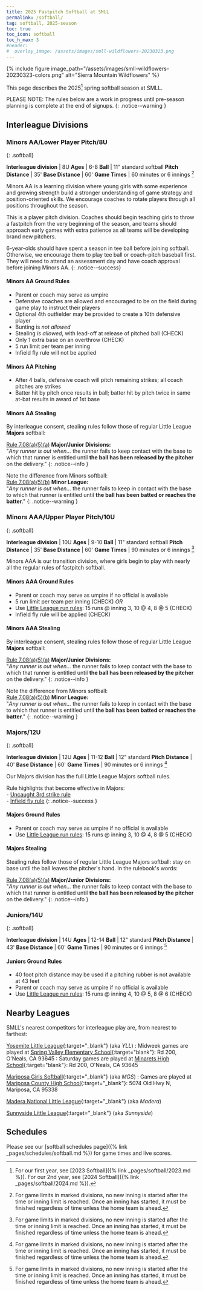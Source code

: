 ```yaml
---
title: 2025 Fastpitch Softball at SMLL
permalink: /softball/
tag: softball, 2025-season
toc: true
toc_icon: softball
toc_h_max: 3
#header:
#  overlay_image: /assets/images/smll-wildflowers-20230323.png
---
```


{% include figure
   image_path="/assets/images/smll-wildflowers-20230323-colors.png"
   alt="Sierra Mountain Wildflowers"
%}

This page describes the 2025[^past] spring softball season at SMLL.

PLEASE NOTE: The rules below are a work in progress until pre-season planning
is complete at the end of signups.
{: .notice--warning }

## Interleague Divisions

### Minors AA/Lower Player Pitch/8U
{: .softball}

**Interleague division** | 8U
**Ages** | 6-8
**Ball** | 11" standard softball
**Pitch Distance** | 35'
**Base Distance**  | 60'
**Game Times**     | 60 minutes or 6 innings [^limit]

Minors AA is a learning division where young girls with some experience and
growing strength build a stronger understanding of game strategy and
position-oriented skills. We encourage coaches to rotate players through
all positions throughout the season.

This is a player pitch division.  Coaches should begin teaching girls to
throw a fastpitch from the very beginning of the season, and teams should
approach early games with extra patience as all teams will be developing brand
new pitchers.

6-year-olds should have spent a season in tee ball before joining softball.
Otherwise, we encourage them to play tee ball or coach-pitch baseball first.
They will need to attend an assessment day and have coach approval before
joining Minors AA.
{: .notice--success}

#### Minors AA Ground Rules

- Parent or coach may serve as umpire
- Defensive coaches are allowed and encouraged to be on the field during game play
  to instruct their players
- Optional 4th outfielder may be provided to create a 10th defensive player
- Bunting is _not allowed_
- Stealing _is allowed_, with lead-off at release of pitched ball (CHECK)
- Only 1 extra base on an overthrow (CHECK)
- 5 run limit per team per inning
- Infield fly rule will not be applied

#### Minors AA Pitching

- After 4 balls, defensive coach will pitch remaining strikes; all coach pitches are strikes
- Batter hit by pitch once results in ball; batter hit by pitch twice in same at-bat results in award of 1st base

#### Minors AA Stealing

By interleague consent, stealing rules follow those of regular Little League **Majors** softball:

[Rule 7.08(a)(5)(a)](https://www.littleleague.org/app/Rulebook/2/162)
**Major/Junior Divisions:**\
"_Any runner is out when..._  the runner fails to keep contact with the base to which that runner
is entitled until **the ball has been released by the pitcher** on the delivery."
{: .notice--info }

Note the difference from Minors softball:\
[Rule 7.08(a)(5)(b)](https://www.littleleague.org/app/Rulebook/2/162)
**Minor League:**\
"_Any runner is out when..._ the runner fails to keep in contact with the base
to which that runner is entitled until **the ball has been batted or reaches the batter**."
{: .notice--warning }


### Minors AAA/Upper Player Pitch/10U
{: .softball}

**Interleague division** | 10U
**Ages** | 9-10
**Ball** | 11" standard softball
**Pitch Distance** | 35'
**Base Distance**  | 60'
**Game Times**     | 90 minutes or 6 innings [^limit]

Minors AAA is our transition division, where girls begin to play with nearly all the
regular rules of fastpitch softball.

#### Minors AAA Ground Rules

- Parent or coach may serve as umpire if no official is available
- 5 run limit per team per inning (CHECK) *OR*
- Use [Little League run rules](https://www.littleleague.org/university/articles/the-10-run-rule-what-parents-need-to-know/): 15 runs @ inning 3, 10 @ 4, 8 @ 5 (CHECK)
- Infield fly rule will be applied (CHECK)

#### Minors AAA Stealing

By interleague consent, stealing rules follow those of regular Little League **Majors** softball:

[Rule 7.08(a)(5)(a)](https://www.littleleague.org/app/Rulebook/2/162)
**Major/Junior Divisions:**\
"_Any runner is out when..._  the runner fails to keep contact with the base to which that runner
is entitled until **the ball has been released by the pitcher** on the delivery."
{: .notice--info }

Note the difference from Minors softball:\
[Rule 7.08(a)(5)(b)](https://www.littleleague.org/app/Rulebook/2/162)
**Minor League:**\
"_Any runner is out when..._ the runner fails to keep in contact with the base
to which that runner is entitled until **the ball has been batted or reaches the batter**."
{: .notice--warning }


### Majors/12U
{: .softball}

**Interleague division** | 12U
**Ages** | 11-12
**Ball** | 12" standard
**Pitch Distance** | 40'
**Base Distance**  | 60'
**Game Times**     | 90 minutes or 6 innings [^limit]

Our Majors division has the full Little League Majors softball rules.

Rule highlights that become effective in Majors:\
    - [Uncaught 3rd strike rule](https://www.littleleague.org/university/articles/answering-the-questions-parents-ask/)\
    - [Infield fly rule](https://www.littleleague.org/university/articles/explanation-infield-fly-rule/)
{: .notice--success }

#### Majors Ground Rules

- Parent or coach may serve as umpire if no official is available
- Use [Little League run rules](https://www.littleleague.org/university/articles/the-10-run-rule-what-parents-need-to-know/): 15 runs @ inning 3, 10 @ 4, 8 @ 5 (CHECK)


#### Majors Stealing

Stealing rules follow those of regular Little League Majors softball:
stay on base until the ball leaves the pitcher's hand. In the rulebook's words:

[Rule 7.08(a)(5)(a)](https://www.littleleague.org/app/Rulebook/2/162)
**Major/Junior Divisions:**<br />
"_Any runner is out when..._  the runner fails to keep contact with the base to which that runner
is entitled until **the ball has been released by the pitcher** on the delivery."
{: .notice--info }



### Juniors/14U
{: .softball}

**Interleague division** | 14U
**Ages** | 12-14
**Ball** | 12" standard
**Pitch Distance** | 43'
**Base Distance**  | 60'
**Game Times**     | 90 minutes or 6 innings [^limit]

#### Juniors Ground Rules

- 40 foot pitch distance may be used if a pitching rubber is not available at 43 feet
- Parent or coach may serve as umpire if no official is available
- Use [Little League run rules](https://www.littleleague.org/university/articles/the-10-run-rule-what-parents-need-to-know/): 15 runs @ inning 4, 10 @ 5, 8 @ 6 (CHECK)


## Nearby Leagues

SMLL's nearest competitors for interleague play are,
from nearest to farthest:

[Yosemite Little League](https://www.yosemitelittleleague.org/){:target="_blank"} (aka _YLL_)
: Midweek games are played at [Spring Valley Elementary School](https://goo.gl/maps/D1vgjQXWMFmPQxxf8){:target="blank"}: Rd 200, O'Neals, CA 93645
: Saturday games are played at [Minarets High School](https://goo.gl/maps/wHmGPXxuiFtgWqDv5){:target="blank"}: Rd 200, O'Neals, CA 93645

[Mariposa Girls Softball](https://mariposagirlssoftball.com/){:target="_blank"} (aka _MGS_)
: Games are played at [Mariposa County High School](https://goo.gl/maps/vpK4Aya9wA1KXuud8){:target="_blank"}: 5074 Old Hwy N, Mariposa, CA 95338

[Madera National Little League](https://www.maderanational.com/){:target="_blank"} (aka _Madera_)

[Sunnyside Little League](http://www.sunnysidell.org/){:target="_blank"} (aka _Sunnyside_)


## Schedules

Please see our [softball schedules page]({% link _pages/schedules/softball.md %}) for game times and live scores.


[^past]: For our first year, see [2023 Softball]({% link _pages/softball/2023.md %}). For our 2nd year, see [2024 Softball]({% link _pages/softball/2024.md %}).

[^limit]: For game limits in marked divisions, no new inning is started after the
      time or inning limit is reached. Once an inning has started, it must be
      finished regardless of time unless the home team is ahead. 
